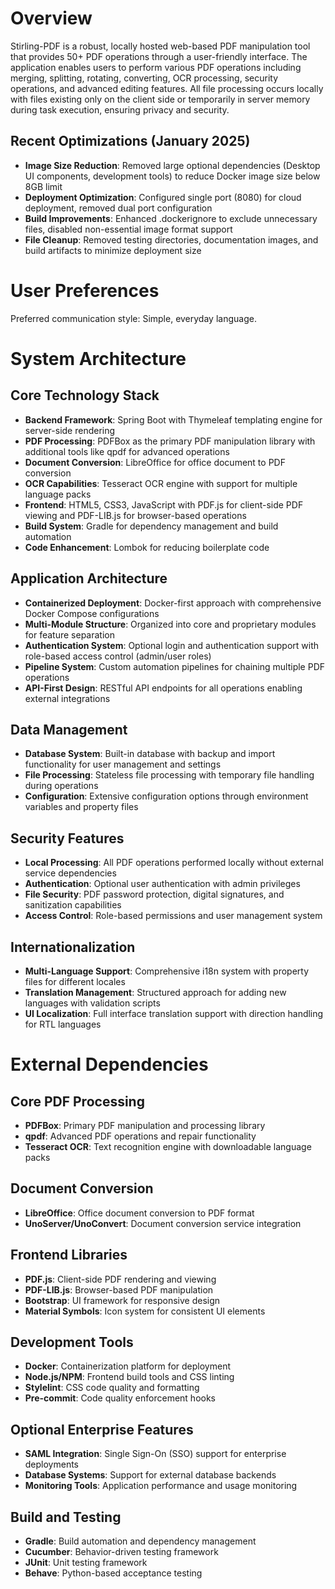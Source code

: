 # Overview

Stirling-PDF is a robust, locally hosted web-based PDF manipulation tool that provides 50+ PDF operations through a user-friendly interface. The application enables users to perform various PDF operations including merging, splitting, rotating, converting, OCR processing, security operations, and advanced editing features. All file processing occurs locally with files existing only on the client side or temporarily in server memory during task execution, ensuring privacy and security.

## Recent Optimizations (January 2025)
- **Image Size Reduction**: Removed large optional dependencies (Desktop UI components, development tools) to reduce Docker image size below 8GB limit
- **Deployment Optimization**: Configured single port (8080) for cloud deployment, removed dual port configuration
- **Build Improvements**: Enhanced .dockerignore to exclude unnecessary files, disabled non-essential image format support
- **File Cleanup**: Removed testing directories, documentation images, and build artifacts to minimize deployment size

# User Preferences

Preferred communication style: Simple, everyday language.

# System Architecture

## Core Technology Stack
- **Backend Framework**: Spring Boot with Thymeleaf templating engine for server-side rendering
- **PDF Processing**: PDFBox as the primary PDF manipulation library with additional tools like qpdf for advanced operations
- **Document Conversion**: LibreOffice for office document to PDF conversion
- **OCR Capabilities**: Tesseract OCR engine with support for multiple language packs
- **Frontend**: HTML5, CSS3, JavaScript with PDF.js for client-side PDF viewing and PDF-LIB.js for browser-based operations
- **Build System**: Gradle for dependency management and build automation
- **Code Enhancement**: Lombok for reducing boilerplate code

## Application Architecture
- **Containerized Deployment**: Docker-first approach with comprehensive Docker Compose configurations
- **Multi-Module Structure**: Organized into core and proprietary modules for feature separation
- **Authentication System**: Optional login and authentication support with role-based access control (admin/user roles)
- **Pipeline System**: Custom automation pipelines for chaining multiple PDF operations
- **API-First Design**: RESTful API endpoints for all operations enabling external integrations

## Data Management
- **Database System**: Built-in database with backup and import functionality for user management and settings
- **File Processing**: Stateless file processing with temporary file handling during operations
- **Configuration**: Extensive configuration options through environment variables and property files

## Security Features
- **Local Processing**: All PDF operations performed locally without external service dependencies
- **Authentication**: Optional user authentication with admin privileges
- **File Security**: PDF password protection, digital signatures, and sanitization capabilities
- **Access Control**: Role-based permissions and user management system

## Internationalization
- **Multi-Language Support**: Comprehensive i18n system with property files for different locales
- **Translation Management**: Structured approach for adding new languages with validation scripts
- **UI Localization**: Full interface translation support with direction handling for RTL languages

# External Dependencies

## Core PDF Processing
- **PDFBox**: Primary PDF manipulation and processing library
- **qpdf**: Advanced PDF operations and repair functionality
- **Tesseract OCR**: Text recognition engine with downloadable language packs

## Document Conversion
- **LibreOffice**: Office document conversion to PDF format
- **UnoServer/UnoConvert**: Document conversion service integration

## Frontend Libraries
- **PDF.js**: Client-side PDF rendering and viewing
- **PDF-LIB.js**: Browser-based PDF manipulation
- **Bootstrap**: UI framework for responsive design
- **Material Symbols**: Icon system for consistent UI elements

## Development Tools
- **Docker**: Containerization platform for deployment
- **Node.js/NPM**: Frontend build tools and CSS linting
- **Stylelint**: CSS code quality and formatting
- **Pre-commit**: Code quality enforcement hooks

## Optional Enterprise Features
- **SAML Integration**: Single Sign-On (SSO) support for enterprise deployments
- **Database Systems**: Support for external database backends
- **Monitoring Tools**: Application performance and usage monitoring

## Build and Testing
- **Gradle**: Build automation and dependency management
- **Cucumber**: Behavior-driven testing framework
- **JUnit**: Unit testing framework
- **Behave**: Python-based acceptance testing